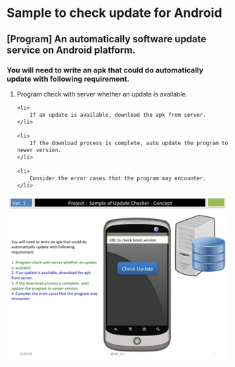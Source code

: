 
<h1>Sample to check update for Android</h1>
<h2>[Program] An automatically software update service on Android platform.</h2>

<h3>
You will need to write an apk that could do automatically update with following requirement.
</h3>

<ol>
    <li>
        Program check with server whether an update is available.
    </li>
    
    <li>
        If an update is available, download the apk from server.
    </li>

    <li>
        If the download process is complete, auto update the program to newer version.
    </li>
    
    <li>
        Consider the error cases that the program may encounter.
    </li>
</ol>

<img src="pictures/Slide1.jpg">